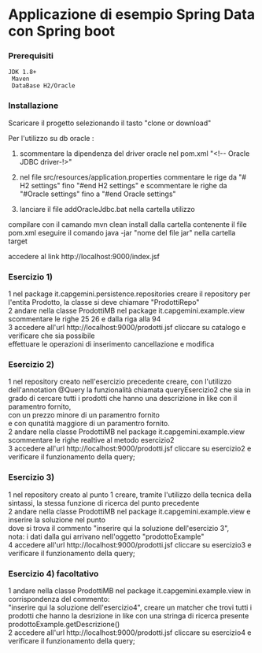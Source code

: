 # Applicazione di esempio Spring Data con Spring boot


### Prerequisiti
    JDK 1.8+
	 Maven
	 DataBase H2/Oracle
	
### Installazione

Scaricare il progetto selezionando il tasto "clone or download"

Per l'utilizzo su db oracle :

 1) scommentare la dipendenza del driver oracle nel pom.xml
   "<!-- Oracle JDBC driver-!>"


 2) nel file src/resources/application.properties commentare le rige da   "# H2 settings" fino "#end H2 settings" e scommentare le righe da  "#Oracle settings" fino a "#end Oracle settings"
  
 3) lanciare il file addOracleJdbc.bat nella cartella utilizzo

compilare  con il camando mvn clean install dalla cartella contenente il file pom.xml
eseguire il comando java -jar "nome del file jar" nella cartella target

accedere al link http://localhost:9000/index.jsf


### Esercizio 1)

 1 nel package it.capgemini.persistence.repositories creare il repository per l'entita Prodotto,  la classe si deve chiamare "ProdottiRepo" </br>
 2 andare nella classe ProdottiMB nel package it.capgemini.example.view  scommentare le righe 25 26 e dalla riga alla 94 </br>
 3 accedere all'url http://localhost:9000/prodotti.jsf cliccare su catalogo e verificare che sia possibile </br>
     effettuare le operazioni di inserimento cancellazione e modifica </br>
 
### Esercizio 2)

 1 nel repository creato nell'esercizio precedente creare, con l'utilizzo dell'annotation @Query la funzionalità chiamata 
 queryEsercizio2  che sia in grado di cercare tutti i prodotti che hanno una descrizione in like 
   con il paramentro fornito, </br>con un prezzo minore di un paramentro fornito</br> 
   e con qunatità maggiore di un paramentro fornito.</br> 
 2 andare nella classe ProdottiMB nel package it.capgemini.example.view  scommentare le righe realtive al metodo esercizio2</br> 
 3 accedere all'url http://localhost:9000/prodotti.jsf cliccare su esercizio2 e verificare il funzionamento della query;</br> 

### Esercizio 3)

 1 nel repository creato al punto 1 creare, tramite l'utilizzo della tecnica della sintassi, la stessa funzione 
      di ricerca del punto precedente</br> 
 2 andare nella classe ProdottiMB nel package it.capgemini.example.view   e inserire la soluzione nel punto </br> 
     dove si trova il commento "inserire qui la soluzione dell'esercizio 3",</br> nota: i dati dalla gui arrivano nell'oggetto  "prodottoExample"</br>
 4 accedere all'url http://localhost:9000/prodotti.jsf cliccare su esercizio3 e verificare il funzionamento della query;</br> 
 
### Esercizio 4) facoltativo
  
  1 andare nella classe ProdottiMB nel package it.capgemini.example.view   in corrispondenza del commento: </br>"inserire qui la soluzione dell'esercizio4",
    creare un matcher che trovi tutti i prodotti che hanno la desrizione in like con una stringa di ricerca presente prodottoExample.getDescrizione()  </br> 
  2 accedere all'url http://localhost:9000/prodotti.jsf cliccare su esercizio4 e verificare il funzionamento della query;</br>







